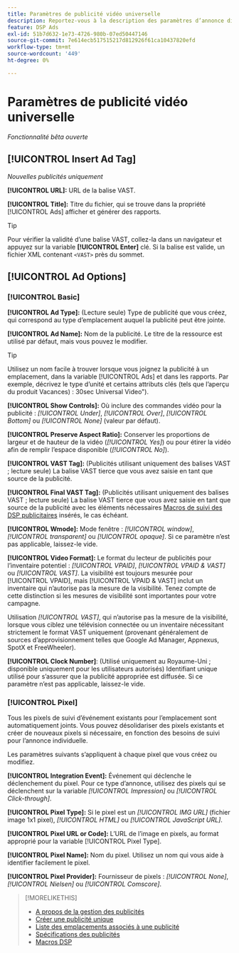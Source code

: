 ```yaml
---
title: Paramètres de publicité vidéo universelle
description: Reportez-vous à la description des paramètres d’annonce disponibles pour les publicités vidéo universelles.
feature: DSP Ads
exl-id: 51b7d632-1e73-4726-980b-07ed50447146
source-git-commit: 7e614ecb517515217d812926f61ca10437820efd
workflow-type: tm+mt
source-wordcount: '449'
ht-degree: 0%

---
```


# Paramètres de publicité vidéo universelle

*Fonctionnalité bêta ouverte*

## [!UICONTROL Insert Ad Tag]

*Nouvelles publicités uniquement*

**[!UICONTROL URL]:** URL de la balise VAST.

**[!UICONTROL Title]:** Titre du fichier, qui se trouve dans la propriété [!UICONTROL Ads] afficher et générer des rapports.

>[!TIP]
>
> Pour vérifier la validité d’une balise VAST, collez-la dans un navigateur et appuyez sur la variable **[!UICONTROL Enter]** clé. Si la balise est valide, un fichier XML contenant `<VAST>` près du sommet.

## [!UICONTROL Ad Options]

### [!UICONTROL Basic]

**[!UICONTROL Ad Type]:** (Lecture seule) Type de publicité que vous créez, qui correspond au type d’emplacement auquel la publicité peut être jointe.

**[!UICONTROL Ad Name]:** Nom de la publicité. Le titre de la ressource est utilisé par défaut, mais vous pouvez le modifier.

>[!TIP]
>
> Utilisez un nom facile à trouver lorsque vous joignez la publicité à un emplacement, dans la variable [!UICONTROL Ads] et dans les rapports. Par exemple, décrivez le type d’unité et certains attributs clés (tels que l’aperçu du produit Vacances) : 30sec Universal Video&quot;).

**[!UICONTROL Show Controls]:** Où inclure des commandes vidéo pour la publicité : *[!UICONTROL Under]*, *[!UICONTROL Over]*, *[!UICONTROL Bottom]* ou *[!UICONTROL None]* (valeur par défaut).

**[!UICONTROL Preserve Aspect Ratio]:** Conserver les proportions de largeur et de hauteur de la vidéo (*[!UICONTROL Yes]*) ou pour étirer la vidéo afin de remplir l’espace disponible (*[!UICONTROL No]*).

**[!UICONTROL VAST Tag]:** (Publicités utilisant uniquement des balises VAST ; lecture seule) La balise VAST tierce que vous avez saisie en tant que source de la publicité.

**[!UICONTROL Final VAST Tag]:** (Publicités utilisant uniquement des balises VAST ; lecture seule) La balise VAST tierce que vous avez saisie en tant que source de la publicité avec les éléments nécessaires [Macros de suivi des DSP publicitaires](/help/dsp/campaign-management/macros.md) insérés, le cas échéant.

**[!UICONTROL Wmode]:** Mode fenêtre : *[!UICONTROL window]*, *[!UICONTROL transparent]* ou *[!UICONTROL opaque]*. Si ce paramètre n’est pas applicable, laissez-le vide.

**[!UICONTROL Video Format]:** Le format du lecteur de publicités pour l’inventaire potentiel : *[!UICONTROL VPAID]*, *[!UICONTROL VPAID & VAST]* ou *[!UICONTROL VAST]*. La visibilité est toujours mesurée pour [!UICONTROL VPAID], mais [!UICONTROL VPAID & VAST] inclut un inventaire qui n’autorise pas la mesure de la visibilité. Tenez compte de cette distinction si les mesures de visibilité sont importantes pour votre campagne.

Utilisation *[!UICONTROL VAST]*, qui n’autorise pas la mesure de la visibilité, lorsque vous ciblez une télévision connectée ou un inventaire nécessitant strictement le format VAST uniquement (provenant généralement de sources d’approvisionnement telles que Google Ad Manager, Appnexus, SpotX et FreeWheeler).

**[!UICONTROL Clock Number]**: (Utilisé uniquement au Royaume-Uni ; disponible uniquement pour les utilisateurs autorisés) Identifiant unique utilisé pour s’assurer que la publicité appropriée est diffusée. Si ce paramètre n’est pas applicable, laissez-le vide.

### [!UICONTROL Pixel]

Tous les pixels de suivi d’événement existants pour l’emplacement sont automatiquement joints. Vous pouvez désolidariser des pixels existants et créer de nouveaux pixels si nécessaire, en fonction des besoins de suivi pour l’annonce individuelle.

Les paramètres suivants s’appliquent à chaque pixel que vous créez ou modifiez.

**[!UICONTROL Integration Event]:** Événement qui déclenche le déclenchement du pixel. Pour ce type d’annonce, utilisez des pixels qui se déclenchent sur la variable *[!UICONTROL Impression]* ou *[!UICONTROL Click-through]*.

**[!UICONTROL Pixel Type]:** Si le pixel est un *[!UICONTROL IMG URL]* (fichier image 1x1 pixel), *[!UICONTROL HTML]* ou *[!UICONTROL JavaScript URL]*.

**[!UICONTROL Pixel URL or Code]:** L’URL de l’image en pixels, au format approprié pour la variable [!UICONTROL Pixel Type].

**[!UICONTROL Pixel Name]:** Nom du pixel. Utilisez un nom qui vous aide à identifier facilement le pixel.

**[!UICONTROL Pixel Provider]:** Fournisseur de pixels : *[!UICONTROL None]*, *[!UICONTROL Nielsen]* ou *[!UICONTROL Comscore]*.

>[!MORELIKETHIS]
>
>* [A propos de la gestion des publicités](ad-about.md)
>* [Créer une publicité unique](ad-create.md)
>* [Liste des emplacements associés à une publicité](/help/dsp/campaign-management/ads/ad-list-placements.md)
>* [Spécifications des publicités](ad-specs.md)
>* [Macros DSP](/help/dsp/campaign-management/macros.md)

